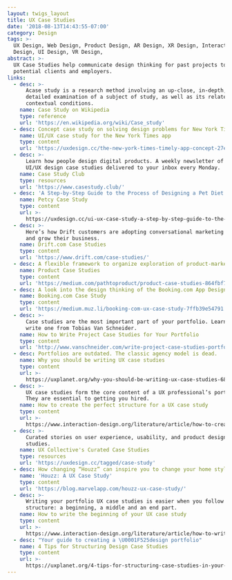 ```yaml
---
layout: twigs_layout
title: UX Case Studies
date: '2018-08-13T14:43:55-07:00'
category: Design
tags: >-
  UX Design, Web Design, Product Design, AR Design, XR Design, Interaction
  Design, UI Design, VR Design, 
abstract: >-
  UX Case Studies help communicate design thinking for past projects to
  potential clients and employers.
links:
  - desc: >-
      Acase study is a research method involving an up-close, in-depth, and
      detailed examination of a subject of study, as well as its related
      contextual conditions.
    name: Case Study on Wikipedia
    type: reference
    url: 'https://en.wikipedia.org/wiki/Case_study'
  - desc: Concept case study on solving design problems for New York Times.
    name: UI/UX case study for the New York Times app
    type: content
    url: 'https://uxdesign.cc/the-new-york-times-timely-app-concept-27efe88e5d4b'
  - desc: >-
      Learn how people design digital products. A weekly newsletter of the best
      UI/UX design case studies delivered to your inbox every Monday.
    name: Case Study Club
    type: resources
    url: 'https://www.casestudy.club/'
  - desc: 'A Step-by-Step Guide to the Process of Designing a Pet Diet App '
    name: Petcy Case Study
    type: content
    url: >-
      https://uxdesign.cc/ui-ux-case-study-a-step-by-step-guide-to-the-process-of-designing-a-pet-diet-app-d635b911b648
  - desc: >-
      Here’s how Drift customers are adopting conversational marketing and sales
      and grow their business.
    name: Drift.com Case Studies
    type: content
    url: 'https://www.drift.com/case-studies/'
  - desc: A flexible framework to organize exploration of product-market challenges
    name: Product Case Studies
    type: content
    url: 'https://medium.com/pathtoproduct/product-case-studies-864fbf78e8e9'
  - desc: A look into the design thinking of the Booking.com App Design
    name: Booking.com Case Study
    type: content
    url: 'https://medium.muz.li/booking-com-ux-case-study-7ffb39e54791'
  - desc: >-
      Case studies are the most important part of your portfolio. Learn how to
      write one from Tobias Van Schneider.
    name: How to Write Project Case Studies for Your Portfolio
    type: content
    url: 'http://www.vanschneider.com/write-project-case-studies-portfolio'
  - desc: Portfolios are outdated. The classic agency model is dead.
    name: Why you should be writing UX case studies
    type: content
    url: >-
      https://uxplanet.org/why-you-should-be-writing-ux-case-studies-6827a3b25a56
  - desc: >-
      UX case studies form the core content of a UX professional’s portfolio.
      They are essential to getting you hired.
    name: How to create the perfect structure for a UX case study
    type: content
    url: >-
      https://www.interaction-design.org/literature/article/how-to-create-the-perfect-structure-for-a-ux-case-study
  - desc: >-
      Curated stories on user experience, usability, and product design case
      studies.
    name: UX Collective's Curated Case Studies
    type: resources
    url: 'https://uxdesign.cc/tagged/case-study'
  - desc: How changing “Houzz” can inspire you to change your home style
    name: 'Houzz: A UX Case Study'
    type: content
    url: 'https://blog.marvelapp.com/houzz-ux-case-study/'
  - desc: >-
      Writing your portfolio UX case studies is easier when you follow a simple
      structure: a beginning, a middle and an end part.
    name: How to write the beginning of your UX case study
    type: content
    url: >-
      https://www.interaction-design.org/literature/article/how-to-write-the-beginning-of-your-ux-case-study
  - desc: "Your guide to creating a \U0001F525design portfolio"
    name: 4 Tips for Structuring Design Case Studies
    type: content
    url: >-
      https://uxplanet.org/4-tips-for-structuring-case-studies-in-your-design-portfolio-f7436fd460ec
---
```


